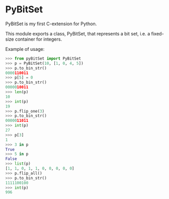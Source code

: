 PyBitSet
========

PyBitSet is my first C-extension for Python.

This module exports a class, PyBitSet, that represents a bit set, i.e. a fixed-size container for integers.

Example of usage:

```python
>>> from pyBitSet import PyBitSet
>>> p = PyBitSet(10, [1, 0, 4, 5])
>>> p.to_bin_str()
0000110011
>>> p[5] = 0
>>> p.to_bin_str()
0000010011
>>> len(p)
10
>>> int(p)
19
>>> p.flip_one(3)
>>> p.to_bin_str()
0000011011
>>> int(p)
27
>>> p[3]
1
>>> 3 in p
True
>>> 5 in p
False
>>> list(p)
[1, 1, 0, 1, 1, 0, 0, 0, 0, 0]
>>> p.flip_all()
>>> p.to_bin_str()
1111100100
>>> int(p)
996
```
